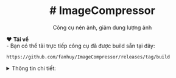 <h1 align="center"># ImageCompressor</h1>
<p align="center">Công cụ nén ảnh, giảm dung lượng ảnh</p>
❤️ <b>Tải về</b>
<br>
- Bạn có thể tải trực tiếp công cụ đã được build sẵn tại đây:

```
https://github.com/fanhuy/ImageCompressor/releases/tag/build
```

<details>
  <summary>Thông tin chi tiết:</summary>

- <b>Huy Phan</b>
</details>
